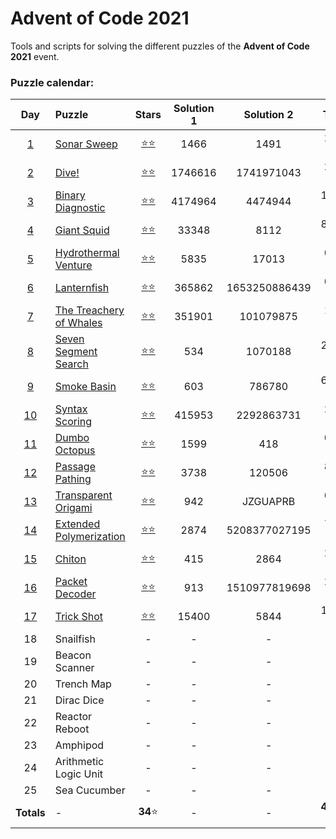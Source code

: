 # Advent of Code 2021

Tools and scripts for solving the different puzzles of the **Advent of Code 2021** event.

### Puzzle calendar:
|                                           **Day**                                            | **Puzzle**                                                                                                        |                                               **Stars**                                                |  **Solution 1**  |  **Solution 2**  |  **Time**   |
|:--------------------------------------------------------------------------------------------:|:------------------------------------------------------------------------------------------------------------------|:------------------------------------------------------------------------------------------------------:|:----------------:|:----------------:|:-----------:|
|  [1](https://github.com/JaviLunes/AdventCode2021/tree/master/src/aoc2021/day_1/solution.py)  | [Sonar Sweep](https://github.com/JaviLunes/AdventCode2021/tree/master/src/aoc2021/day_1/solution.py)              | [:star::star:](https://github.com/JaviLunes/AdventCode2021/tree/master/src/aoc2021/day_1/solution.py)  |       1466       |       1491       |   2.14 ms   |
|  [2](https://github.com/JaviLunes/AdventCode2021/tree/master/src/aoc2021/day_2/solution.py)  | [Dive!](https://github.com/JaviLunes/AdventCode2021/tree/master/src/aoc2021/day_2/solution.py)                    | [:star::star:](https://github.com/JaviLunes/AdventCode2021/tree/master/src/aoc2021/day_2/solution.py)  |     1746616      |    1741971043    |   2.00 ms   |
|  [3](https://github.com/JaviLunes/AdventCode2021/tree/master/src/aoc2021/day_3/solution.py)  | [Binary Diagnostic](https://github.com/JaviLunes/AdventCode2021/tree/master/src/aoc2021/day_3/solution.py)        | [:star::star:](https://github.com/JaviLunes/AdventCode2021/tree/master/src/aoc2021/day_3/solution.py)  |     4174964      |     4474944      |  14.12 ms   |
|  [4](https://github.com/JaviLunes/AdventCode2021/tree/master/src/aoc2021/day_4/solution.py)  | [Giant Squid](https://github.com/JaviLunes/AdventCode2021/tree/master/src/aoc2021/day_4/solution.py)              | [:star::star:](https://github.com/JaviLunes/AdventCode2021/tree/master/src/aoc2021/day_4/solution.py)  |      33348       |       8112       |  85.21 ms   |
|  [5](https://github.com/JaviLunes/AdventCode2021/tree/master/src/aoc2021/day_5/solution.py)  | [Hydrothermal Venture](https://github.com/JaviLunes/AdventCode2021/tree/master/src/aoc2021/day_5/solution.py)     | [:star::star:](https://github.com/JaviLunes/AdventCode2021/tree/master/src/aoc2021/day_5/solution.py)  |       5835       |      17013       |   0.41 s    |
|  [6](https://github.com/JaviLunes/AdventCode2021/tree/master/src/aoc2021/day_6/solution.py)  | [Lanternfish](https://github.com/JaviLunes/AdventCode2021/tree/master/src/aoc2021/day_6/solution.py)              | [:star::star:](https://github.com/JaviLunes/AdventCode2021/tree/master/src/aoc2021/day_6/solution.py)  |      365862      |  1653250886439   |   0.00 μs   |
|  [7](https://github.com/JaviLunes/AdventCode2021/tree/master/src/aoc2021/day_7/solution.py)  | [The Treachery of Whales](https://github.com/JaviLunes/AdventCode2021/tree/master/src/aoc2021/day_7/solution.py)  | [:star::star:](https://github.com/JaviLunes/AdventCode2021/tree/master/src/aoc2021/day_7/solution.py)  |      351901      |    101079875     |   1.17 s    |
|  [8](https://github.com/JaviLunes/AdventCode2021/tree/master/src/aoc2021/day_8/solution.py)  | [Seven Segment Search](https://github.com/JaviLunes/AdventCode2021/tree/master/src/aoc2021/day_8/solution.py)     | [:star::star:](https://github.com/JaviLunes/AdventCode2021/tree/master/src/aoc2021/day_8/solution.py)  |       534        |     1070188      |   24.54 s   |
|  [9](https://github.com/JaviLunes/AdventCode2021/tree/master/src/aoc2021/day_9/solution.py)  | [Smoke Basin](https://github.com/JaviLunes/AdventCode2021/tree/master/src/aoc2021/day_9/solution.py)              | [:star::star:](https://github.com/JaviLunes/AdventCode2021/tree/master/src/aoc2021/day_9/solution.py)  |       603        |      786780      |  62.42 ms   |
| [10](https://github.com/JaviLunes/AdventCode2021/tree/master/src/aoc2021/day_10/solution.py) | [Syntax Scoring](https://github.com/JaviLunes/AdventCode2021/tree/master/src/aoc2021/day_10/solution.py)          | [:star::star:](https://github.com/JaviLunes/AdventCode2021/tree/master/src/aoc2021/day_10/solution.py) |      415953      |    2292863731    |   2.99 ms   |
| [11](https://github.com/JaviLunes/AdventCode2021/tree/master/src/aoc2021/day_11/solution.py) | [Dumbo Octopus](https://github.com/JaviLunes/AdventCode2021/tree/master/src/aoc2021/day_11/solution.py)           | [:star::star:](https://github.com/JaviLunes/AdventCode2021/tree/master/src/aoc2021/day_11/solution.py) |       1599       |       418        |   0.29 s    |
| [12](https://github.com/JaviLunes/AdventCode2021/tree/master/src/aoc2021/day_12/solution.py) | [Passage Pathing](https://github.com/JaviLunes/AdventCode2021/tree/master/src/aoc2021/day_12/solution.py)         | [:star::star:](https://github.com/JaviLunes/AdventCode2021/tree/master/src/aoc2021/day_12/solution.py) |       3738       |      120506      |   8.05 s    |
| [13](https://github.com/JaviLunes/AdventCode2021/tree/master/src/aoc2021/day_13/solution.py) | [Transparent Origami](https://github.com/JaviLunes/AdventCode2021/tree/master/src/aoc2021/day_13/solution.py)     | [:star::star:](https://github.com/JaviLunes/AdventCode2021/tree/master/src/aoc2021/day_13/solution.py) |       942        |     JZGUAPRB     |   6.13 ms   |
| [14](https://github.com/JaviLunes/AdventCode2021/tree/master/src/aoc2021/day_14/solution.py) | [Extended Polymerization](https://github.com/JaviLunes/AdventCode2021/tree/master/src/aoc2021/day_14/solution.py) | [:star::star:](https://github.com/JaviLunes/AdventCode2021/tree/master/src/aoc2021/day_14/solution.py) |       2874       |  5208377027195   |   7.08 ms   |
| [15](https://github.com/JaviLunes/AdventCode2021/tree/master/src/aoc2021/day_15/solution.py) | [Chiton](https://github.com/JaviLunes/AdventCode2021/tree/master/src/aoc2021/day_15/solution.py)                  | [:star::star:](https://github.com/JaviLunes/AdventCode2021/tree/master/src/aoc2021/day_15/solution.py) |       415        |       2864       |   2.55 s    |
| [16](https://github.com/JaviLunes/AdventCode2021/tree/master/src/aoc2021/day_16/solution.py) | [Packet Decoder](https://github.com/JaviLunes/AdventCode2021/tree/master/src/aoc2021/day_16/solution.py)          | [:star::star:](https://github.com/JaviLunes/AdventCode2021/tree/master/src/aoc2021/day_16/solution.py) |       913        |  1510977819698   |   2.11 ms   |
| [17](https://github.com/JaviLunes/AdventCode2021/tree/master/src/aoc2021/day_17/solution.py) | [Trick Shot](https://github.com/JaviLunes/AdventCode2021/tree/master/src/aoc2021/day_17/solution.py)              | [:star::star:](https://github.com/JaviLunes/AdventCode2021/tree/master/src/aoc2021/day_17/solution.py) |      15400       |       5844       |   10.43 s   |
|                                              18                                              | Snailfish                                                                                                         |                                                   -                                                    |        -         |        -         |      -      |
|                                              19                                              | Beacon Scanner                                                                                                    |                                                   -                                                    |        -         |        -         |      -      |
|                                              20                                              | Trench Map                                                                                                        |                                                   -                                                    |        -         |        -         |      -      |
|                                              21                                              | Dirac Dice                                                                                                        |                                                   -                                                    |        -         |        -         |      -      |
|                                              22                                              | Reactor Reboot                                                                                                    |                                                   -                                                    |        -         |        -         |      -      |
|                                              23                                              | Amphipod                                                                                                          |                                                   -                                                    |        -         |        -         |      -      |
|                                              24                                              | Arithmetic Logic Unit                                                                                             |                                                   -                                                    |        -         |        -         |      -      |
|                                              25                                              | Sea Cucumber                                                                                                      |                                                   -                                                    |        -         |        -         |      -      |
|                                          **Totals**                                          | -                                                                                                                 |                                              **34**:star:                                              |        -         |        -         | **47.62 s** |
